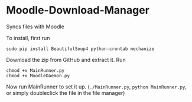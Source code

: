 Moodle-Download-Manager
=======================

Syncs files with Moodle


To install, first run


```
sudo pip install BeautifulSoup4 python-crontab mechanize
```

Download the zip from GitHub and extract it. Run

```
chmod +x MainRunner.py
chmod +x MoodleDaemon.py
```

Now run MainRunner to set it up. (`./MainRunner.py`, `python MainRunner.py`, or simply doubleclick the file in the file manager)
